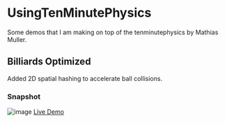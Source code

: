 # UsingTenMinutePhysics
Some demos that I am making on top of the tenminutephysics by Mathias Muller.

## Billiards Optimized
Added 2D spatial hashing to accelerate ball collisions. 
### Snapshot
![image](https://user-images.githubusercontent.com/1354859/224374169-f26d1a94-be0f-4629-925b-1f335e1ad5d0.png)
[Live Demo](https://raw.githack.com/mmmovania/UsingTenMinutePhysics/master/03-billiard_optimized.html)
